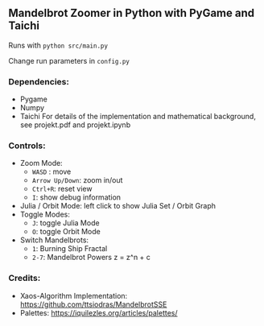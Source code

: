 ## Mandelbrot Zoomer in Python with PyGame and Taichi
Runs with `python src/main.py`

Change run parameters in `config.py`
### Dependencies:
- Pygame
- Numpy
- Taichi
For details of the implementation and mathematical background, see projekt.pdf and projekt.ipynb

### Controls:
- Zoom Mode:
	- `WASD` : move
	- `Arrow Up/Down`: zoom in/out
	- `Ctrl+R`: reset view
	- `I`: show debug information
-  Julia / Orbit Mode: left click to show Julia Set / Orbit Graph
- Toggle Modes:
	- `J`: toggle Julia Mode
	- `O`: toggle Orbit Mode
- Switch Mandelbrots:
	- `1`: Burning Ship Fractal
	- `2-7`: Mandelbrot Powers z = z^n + c


### Credits:
- Xaos-Algorithm Implementation: https://github.com/ttsiodras/MandelbrotSSE
- Palettes: https://iquilezles.org/articles/palettes/